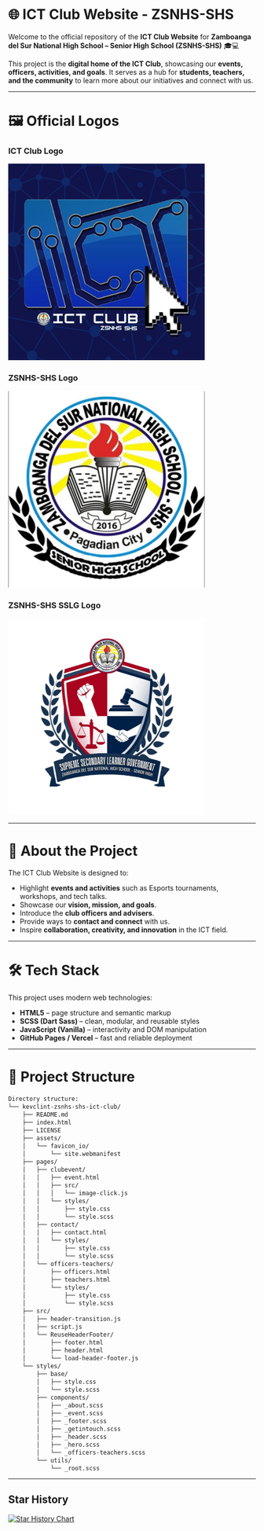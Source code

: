 # 🌐 ICT Club Website - ZSNHS-SHS  

Welcome to the official repository of the **ICT Club Website** for **Zamboanga del Sur National High School – Senior High School (ZSNHS-SHS)** 🎓💻  

This project is the **digital home of the ICT Club**, showcasing our **events, officers, activities, and goals**. It serves as a hub for **students, teachers, and the community** to learn more about our initiatives and connect with us.  

---

# 🖼️ Official Logos  

### ICT Club Logo  
<img src="assets/icons/ICT CLUB.png" alt="ICT Club Logo" width="400">  

### ZSNHS-SHS Logo  
<img src="assets/icons/zsnhs-shs-logo.jpg" alt="ZSNHS-SHS Logo" width="400">  

### ZSNHS-SHS SSLG Logo  
<img src="assets/icons/sslg-logo.jpg" alt="ZSNHS-SHS Logo" width="400">  

---

# 📖 About the Project  

The ICT Club Website is designed to:  
- Highlight **events and activities** such as Esports tournaments, workshops, and tech talks.  
- Showcase our **vision, mission, and goals**.  
- Introduce the **club officers and advisers**.  
- Provide ways to **contact and connect** with us.  
- Inspire **collaboration, creativity, and innovation** in the ICT field.  

---

# 🛠️ Tech Stack  

This project uses modern web technologies:  
- **HTML5** – page structure and semantic markup  
- **SCSS (Dart Sass)** – clean, modular, and reusable styles  
- **JavaScript (Vanilla)** – interactivity and DOM manipulation  
- **GitHub Pages / Vercel** – fast and reliable deployment  

---

# 📂 Project Structure  

```plaintext
Directory structure:
└── kevclint-zsnhs-shs-ict-club/
    ├── README.md
    ├── index.html
    ├── LICENSE
    ├── assets/
    │   └── favicon_io/
    │       └── site.webmanifest
    ├── pages/
    │   ├── clubevent/
    │   │   ├── event.html
    │   │   ├── src/
    │   │   │   └── image-click.js
    │   │   └── styles/
    │   │       ├── style.css
    │   │       └── style.scss
    │   ├── contact/
    │   │   ├── contact.html
    │   │   └── styles/
    │   │       ├── style.css
    │   │       └── style.scss
    │   └── officers-teachers/
    │       ├── officers.html
    │       ├── teachers.html
    │       └── styles/
    │           ├── style.css
    │           └── style.scss
    ├── src/
    │   ├── header-transition.js
    │   ├── script.js
    │   └── ReuseHeaderFooter/
    │       ├── footer.html
    │       ├── header.html
    │       └── load-header-footer.js
    └── styles/
        ├── base/
        │   ├── style.css
        │   └── style.scss
        ├── components/
        │   ├── _about.scss
        │   ├── _event.scss
        │   ├── _footer.scss
        │   ├── _getintouch.scss
        │   ├── _header.scss
        │   ├── _hero.scss
        │   └── _officers-teachers.scss
        └── utils/
            └── _root.scss

```
---
## Star History

[![Star History Chart](https://api.star-history.com/svg?repos=KevClint/ZSNHS-SHS-ICT-CLUB&type=Date)](https://www.star-history.com/#KevClint/ZSNHS-SHS-ICT-CLUB&Date)

